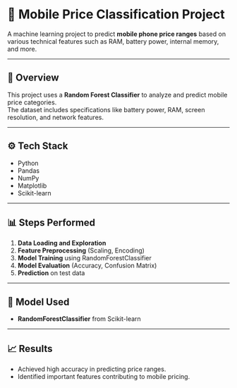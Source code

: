 # 📱 Mobile Price Classification Project

A machine learning project to predict **mobile phone price ranges** based on various technical features such as RAM, battery power, internal memory, and more.

---

## 🧾 Overview
This project uses a **Random Forest Classifier** to analyze and predict mobile price categories.  
The dataset includes specifications like battery power, RAM, screen resolution, and network features.

---

## ⚙️ Tech Stack
- Python  
- Pandas  
- NumPy  
- Matplotlib  
- Scikit-learn  

---

## 📊 Steps Performed
1. **Data Loading and Exploration**
2. **Feature Preprocessing** (Scaling, Encoding)
3. **Model Training** using RandomForestClassifier
4. **Model Evaluation** (Accuracy, Confusion Matrix)
5. **Prediction** on test data

---

## 🧠 Model Used
- **RandomForestClassifier** from Scikit-learn

---

## 📈 Results
- Achieved high accuracy in predicting price ranges.
- Identified important features contributing to mobile pricing.


